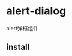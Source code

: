# alert-dialog
alert弹框组件

## install

<link rel="stylesheet" href="alert.css">
<script src="jquery.min.js"></script>
<script src="alert.js"></script>

